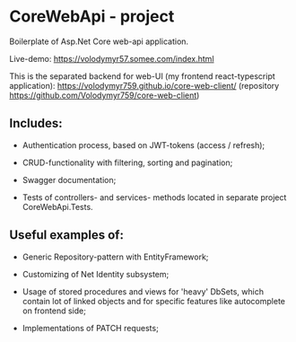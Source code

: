 # CoreWebApi - project

Boilerplate of Asp.Net Core web-api application.

Live-demo: https://volodymyr57.somee.com/index.html

This is the separated backend for web-UI (my frontend react-typescript application): https://volodymyr759.github.io/core-web-client/ 
(repository https://github.com/Volodymyr759/core-web-client)

## Includes:

- Authentication process, based on JWT-tokens (access / refresh);

- CRUD-functionality with filtering, sorting and pagination;

- Swagger documentation;

- Tests of controllers- and services- methods located in separate project CoreWebApi.Tests.

## Useful examples of:

- Generic Repository-pattern with EntityFramework;

- Customizing of Net Identity subsystem;

- Usage of stored procedures and views for 'heavy' DbSets, which contain lot of linked objects and for specific features like autocomplete on frontend side;

- Implementations of PATCH requests;



